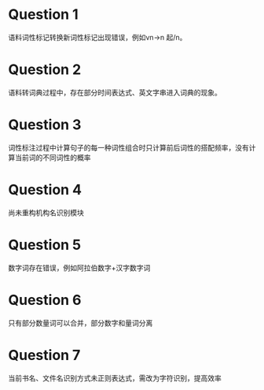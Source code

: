 # Question 1

语料词性标记转换新词性标记出现错误，例如vn->n 起/n。

# Question 2

语料转词典过程中，存在部分时间表达式、英文字串进入词典的现象。

# Question 3

词性标注过程中计算句子的每一种词性组合时只计算前后词性的搭配频率，没有计算当前词的不同词性的概率

# Question 4

尚未重构机构名识别模块

# Question 5

数字词存在错误，例如阿拉伯数字+汉字数字词

# Question 6

只有部分数量词可以合并，部分数字和量词分离

# Question 7

当前书名、文件名识别方式未正则表达式，需改为字符识别，提高效率